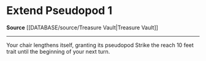 ﻿---
actions: '[one-action]'
cost: null
element: null
frequency: null
id: '1652'
name: Extend Pseudopod
rarity: Common
requirement: null
rus_type_level: null
school: null
source: '[[DATABASE/source/Treasure Vault|Treasure Vault]]'
trait: null
trigger: null
type: Action

---
# Extend Pseudopod <span class="action-icon">1</span>

**Source** [[DATABASE/source/Treasure Vault|Treasure Vault]]

---
Your chair lengthens itself, granting its pseudopod Strike the reach 10 feet trait until the beginning of your next turn.